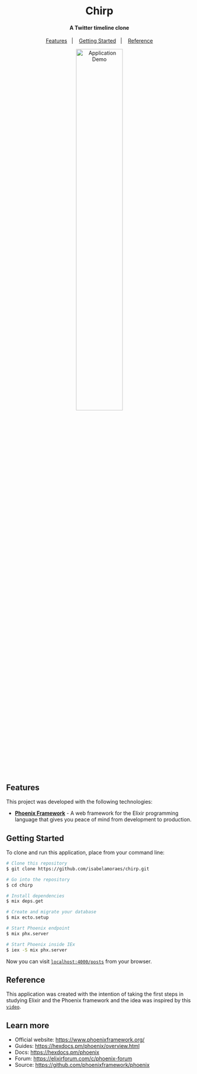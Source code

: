 <h1 align="center">
  Chirp
</h1>

<h4 align="center">
  A Twitter timeline clone
</h4>

<p align="center">
  <a href="#features">Features</a>&nbsp;&nbsp;&nbsp;|&nbsp;&nbsp;&nbsp;
  <a href="#getting-started">Getting Started</a>&nbsp;&nbsp;&nbsp;|&nbsp;&nbsp;&nbsp;
  <a href="#reference">Reference</a>
</p>

<p align="center">
  <img alt="Application Demo" src="https://github.com/isabelamoraes/elixir-chirp/blob/main/demo/chirp.gif?raw=true" width="50%">
</p>

## Features

This project was developed with the following technologies:

- **[Phoenix Framework](https://www.phoenixframework.org/)** - A web framework for the Elixir programming language that gives you peace of mind from development to production.

## Getting Started

To clone and run this application, place from your command line:

```bash
# Clone this repository
$ git clone https://github.com/isabelamoraes/chirp.git

# Go into the repository
$ cd chirp

# Install dependencies
$ mix deps.get

# Create and migrate your database
$ mix ecto.setup

# Start Phoenix endpoint
$ mix phx.server

# Start Phoenix inside IEx
$ iex -S mix phx.server

```

Now you can visit [`localhost:4000/posts`](http://localhost:4000/posts) from your browser.

## Reference

This application was created with the intention of taking the first steps in studying Elixir and the Phoenix framework and the idea was inspired by this [`video`](https://www.youtube.com/watch?v=MZvmYaFkNJI&ab_channel=ChrisMcCord).

## Learn more

  * Official website: https://www.phoenixframework.org/
  * Guides: https://hexdocs.pm/phoenix/overview.html
  * Docs: https://hexdocs.pm/phoenix
  * Forum: https://elixirforum.com/c/phoenix-forum
  * Source: https://github.com/phoenixframework/phoenix
